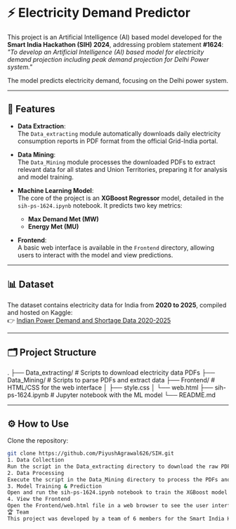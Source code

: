 # ⚡ Electricity Demand Predictor

This project is an Artificial Intelligence (AI) based model developed for the **Smart India Hackathon (SIH) 2024**, addressing problem statement **#1624**:  
*"To develop an Artificial Intelligence (AI) based model for electricity demand projection including peak demand projection for Delhi Power system."*  

The model predicts electricity demand, focusing on the Delhi power system.  

---

## 🚀 Features

- **Data Extraction**:  
  The `Data_extracting` module automatically downloads daily electricity consumption reports in PDF format from the official Grid-India portal.  

- **Data Mining**:  
  The `Data_Mining` module processes the downloaded PDFs to extract relevant data for all states and Union Territories, preparing it for analysis and model training.  

- **Machine Learning Model**:  
  The core of the project is an **XGBoost Regressor** model, detailed in the `sih-ps-1624.ipynb` notebook. It predicts two key metrics:  
  - **Max Demand Met (MW)**  
  - **Energy Met (MU)**  

- **Frontend**:  
  A basic web interface is available in the `Frontend` directory, allowing users to interact with the model and view predictions.  

---

## 📊 Dataset

The dataset contains electricity data for India from **2020 to 2025**, compiled and hosted on Kaggle:  
👉 [Indian Power Demand and Shortage Data 2020-2025](https://www.kaggle.com/)  

---

## 🗂️ Project Structure

.
├── Data_extracting/ # Scripts to download electricity data PDFs
├── Data_Mining/ # Scripts to parse PDFs and extract data
├── Frontend/ # HTML/CSS for the web interface
│ ├── style.css
│ └── web.html
├── sih-ps-1624.ipynb # Jupyter notebook with the ML model
└── README.md

---

## ⚙️ How to Use

Clone the repository:  

```bash
git clone https://github.com/PiyushAgrawal626/SIH.git
1. Data Collection
Run the script in the Data_extracting directory to download the raw PDF reports.
2. Data Processing
Execute the script in the Data_Mining directory to process the PDFs and generate a structured dataset.
3. Model Training & Prediction
Open and run the sih-ps-1624.ipynb notebook to train the XGBoost model and generate predictions.
4. View the Frontend
Open the Frontend/web.html file in a web browser to see the user interface.
🏆 Team
This project was developed by a team of 6 members for the Smart India Hackathon 2024.
